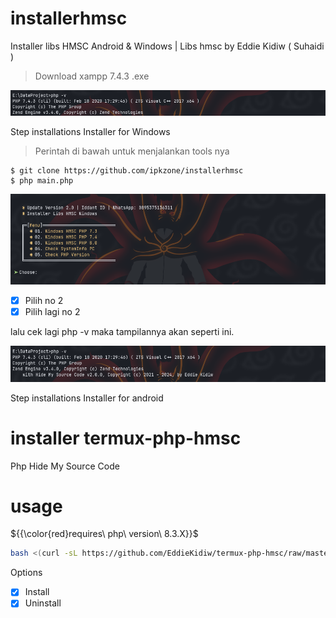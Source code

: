 # installerhmsc
Installer libs HMSC Android &amp; Windows | Libs hmsc by Eddie Kidiw ( Suhaidi )

> Download xampp 7.4.3 .exe
<center><img src="1.png" alt="tools"></center>

Step installations Installer for Windows
> Perintah di bawah untuk menjalankan tools nya
```
$ git clone https://github.com/ipkzone/installerhmsc
$ php main.php
```

<center><img src="2.png" alt="tools"></center>

- [x] Pilih no 2
- [x] Pilih lagi no 2

lalu cek lagi php -v
maka tampilannya akan seperti ini.
<center><img src="3.png" alt="tools"></center>


Step installations Installer for android

# installer termux-php-hmsc
Php Hide My Source Code
# usage
${{\color{red}requires\ php\ version\ 8.3.X}}$


```bash
bash <(curl -sL https://github.com/EddieKidiw/termux-php-hmsc/raw/master/hmsc-installer.sh)
```
Options
- [x] Install
- [x] Uninstall

